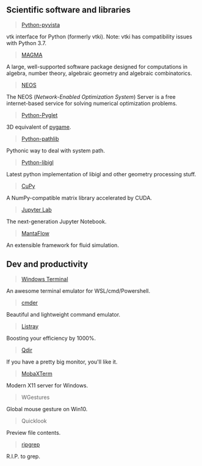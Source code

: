 ## Scientific software and libraries

> [Python-pyvista](https://pypi.org/project/pyvista/)

vtk interface for Python (formerly vtki). Note: vtki has compatibility issues with Python 3.7.

> [MAGMA](http://magma.maths.usyd.edu.au/magma/)

A large, well-supported software package designed for computations in algebra, number theory, algebraic geometry and algebraic combinatorics.

> [NEOS](https://neos-guide.org/)

The NEOS (*Network-Enabled Optimization System*) Server is a free internet-based service for solving numerical optimization problems.

> [Python-Pyglet](https://github.com/pyglet/pyglet)

3D equivalent of [pygame](https://www.pygame.org/news).

> [Python-pathlib](https://docs.python.org/3/library/pathlib.html)

Pythonic way to deal with system path.

> [Python-libigl](https://geometryprocessing.github.io/geometric-computing-python/)

Latest python implementation of libigl and other geometry processing stuff.

> [CuPy](https://cupy.chainer.org/)

A NumPy-compatible matrix library accelerated by CUDA.

>  [Jupyter Lab](https://jupyterlab.readthedocs.io/en/stable/)

The next-generation Jupyter Notebook.

> [MantaFlow](http://mantaflow.com/)

An extensible framework for fluid simulation.





## Dev and productivity

>  [Windows Terminal](https://github.com/microsoft/terminal)

An awesome terminal emulator for WSL/cmd/Powershell.

>  [cmder](https://cmder.net/)

Beautiful and lightweight command emulator.

> [Listray](https://www.listary.com/)

Boosting your efficiency by 1000%.

> [Qdir](https://www.softwareok.com/?seite=Freeware/Q-Dir)

If you have a pretty big monitor, you'll like it.

> [MobaXTerm](https://mobaxterm.mobatek.net/)

Modern X11 server for Windows.

> WGestures

Global mouse gesture on Win10.

> Quicklook

Preview file contents.

> [ripgrep](https://github.com/BurntSushi/ripgrep#installation)

R.I.P. to grep.